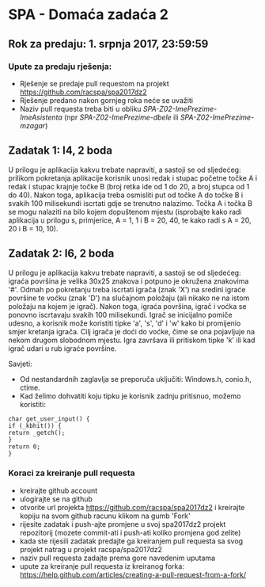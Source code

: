 # SPA - Domaća zadaća 2

## Rok za predaju:	1. srpnja 2017, 23:59:59
### Upute za predaju rješenja: 
- Rješenje se predaje pull requestom na projekt https://github.com/racspa/spa2017dz2
- Rješenje predano nakon gornjeg roka neće se uvažiti
- Naziv pull requesta treba biti u obliku *SPA-Z02-ImePrezime-ImeAsistenta* (npr *SPA-Z02-ImePrezime-dbele* ili *SPA-Z02-ImePrezime-mzagar*)



## Zadatak 1: I4, 2 boda
U prilogu je aplikacija kakvu trebate napraviti, a sastoji se od sljedećeg: prilikom pokretanja aplikacije korisnik unosi redak i stupac početne točke A i redak i stupac krajnje točke B (broj retka ide od 1 do 20, a broj stupca od 1 do 40). Nakon toga, aplikacija treba osmisliti put od točke A do točke B i svakih 100 milisekundi iscrtati gdje se trenutno nalazimo. Točka A i točka B se mogu nalaziti na bilo kojem dopuštenom mjestu (isprobajte kako radi aplikacija u prilogu s, primjerice, A = 1, 1 i B = 20, 40, te kako radi s A = 20, 20 i B = 10, 10).

## Zadatak 2: I6, 2 boda
U prilogu je aplikacija kakvu trebate napraviti, a sastoji se od sljedećeg: igraća površina je velika 30x25 znakova i potpuno je okružena znakovima '#'. Odmah po pokretanju treba iscrtati igrača (znak 'X') na sredini igraće površine te voćku (znak 'D') na slučajnom položaju (ali nikako ne na istom položaju na kojem je igrač). Nakon toga, igraća površina, igrač i voćka se ponovno iscrtavaju svakih 100 milisekundi. Igrač se inicijalno pomiče udesno, a korisnik može koristiti tipke 'a', 's', 'd' i 'w' kako bi promijenio smjer kretanja igrača. Cilj igrača je doći do voćke, čime se ona pojavljuje na nekom drugom slobodnom mjestu. Igra završava ili pritiskom tipke 'k' ili kad igrač udari u rub igraće površine. 

Savjeti:
- Od nestandardnih zaglavlja se preporuča uključiti: Windows.h, conio.h, ctime.
-  Kad želimo dohvatiti koju tipku je korisnik zadnju pritisnuo, možemo koristiti:
```
char get_user_input() {
if (_kbhit()) {
return _getch();
}
return 0;
}
```

### Koraci za kreiranje pull requesta
- kreirajte github account
- ulogirajte se na github
- otvorite url projekta https://github.com/racspa/spa2017dz2 i kreirajte kopiju na svom github racunu klikom na gumb 'Fork' 
- rijesite zadatak i push-ajte promjene u svoj spa2017dz2 projekt repozitorij (mozete commit-ati i push-ati koliko promjena god zelite)
- kada ste rijesili zadatak predajte ga kreiranjem pull requesta sa svog projekt natrag u projekt racspa/spa2017dz2
- naziv pull requesta zadajte prema gore navedenim uputama
- upute za kreiranje pull requesta iz kreiranog forka: https://help.github.com/articles/creating-a-pull-request-from-a-fork/
